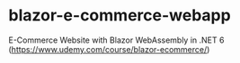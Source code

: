 # blazor-e-commerce-webapp
E-Commerce Website with Blazor WebAssembly in .NET 6 (https://www.udemy.com/course/blazor-ecommerce/)
